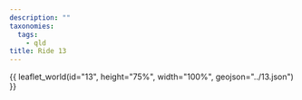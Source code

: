 ```yaml
---
description: ""
taxonomies:
  tags:
    - qld
title: Ride 13
---
```


{{ leaflet_world(id="13", height="75%", width="100%", geojson="../13.json") }}
